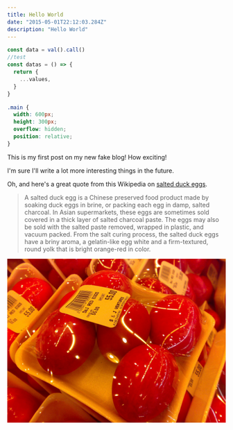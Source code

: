 ```yaml
---
title: Hello World
date: "2015-05-01T22:12:03.284Z"
description: "Hello World"
---
```


```js
const data = val().call()
//test
const datas = () => {
  return {
    ...values,
  }
}
```

```css
.main {
  width: 600px;
  height: 300px;
  overflow: hidden;
  position: relative;
}
```

This is my first post on my new fake blog! How exciting!

I'm sure I'll write a lot more interesting things in the future.

Oh, and here's a great quote from this Wikipedia on
[salted duck eggs](http://en.wikipedia.org/wiki/Salted_duck_egg).

> A salted duck egg is a Chinese preserved food product made by soaking duck
> eggs in brine, or packing each egg in damp, salted charcoal. In Asian
> supermarkets, these eggs are sometimes sold covered in a thick layer of salted
> charcoal paste. The eggs may also be sold with the salted paste removed,
> wrapped in plastic, and vacuum packed. From the salt curing process, the
> salted duck eggs have a briny aroma, a gelatin-like egg white and a
> firm-textured, round yolk that is bright orange-red in color.

![Chinese Salty Egg](./salty_egg.jpg)
